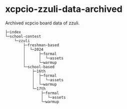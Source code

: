 # xcpcio-zzuli-data-archived

Archived xcpcio board data of zzuli.

```
├─index
└─school-contest
    └─zzuli
        ├─freshman-based
        │  └─2024
        │      ├─formal
        │      │  └─assets
        │      └─warmup
        └─school-based
            ├─16th
            │  ├─formal
            │  │  └─assets
            │  └─warmup
            └─17th
                ├─formal
                │  └─assets
                └─warmup
```
